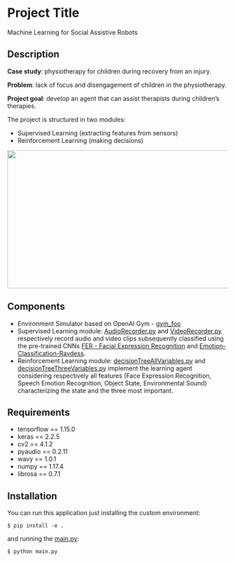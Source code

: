 # Project Title

Machine Learning for Social Assistive Robots

## Description

<b>Case study</b>: physiotherapy for children during recovery from an injury.

<b>Problem</b>: lack of focus and disengagement of children in the physiotherapy.

<b>Project goal</b>: develop an agent that can assist therapists during children’s therapies.

The project is structured in two modules:
- Supervised Learning (extracting features from sensors)
- Reinforcement Learning (making decisions)

<p align="center">
  <img width="690" height="315" src="https://i.ibb.co/3khCZj7/Cattura.jpg">
</p>

## Components

- Environment Simulator based on OpenAI Gym - [gym_foo](gym_foo)
- Supervised Learning module: [AudioRecorder.py](thesis/AudioRecorder.py) and [VideoRecorder.py](thesis/VideoRecorder.py) respectively record audio and video clips subsequently classified using the pre-trained CNNs [FER - Facial Expression Recognition](https://github.com/mayurmadnani/fer) and [Emotion-Classification-Ravdess](https://github.com/marcogdepinto/Emotion-Classification-Ravdess).
- Reinforcement Learning module: [decisionTreeAllVariables.py](decisionTreeAllVariables.py) and [decisionTreeThreeVariables.py](decisionTreeThreeVariables.py) implement the learning agent considering respectively all features (Face Expression Recognition, Speech Emotion Recognition, Object State, Environmental Sound) characterizing the state and the three most important.

## Requirements
- tensorflow == 1.15.0
- keras == 2.2.5
- cv2 == 4.1.2
- pyaudio == 0.2.11
- wavy == 1.0.1
- numpy == 1.17.4
- librosa == 0.7.1

## Installation
You can run this application just installing the custom environment:
```
$ pip install -e .
```
and running the [main.py](thesis/main.py):
```
$ python main.py
```







